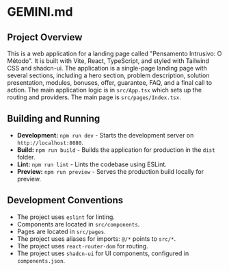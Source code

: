 # GEMINI.md

## Project Overview

This is a web application for a landing page called "Pensamento Intrusivo: O Método".
It is built with Vite, React, TypeScript, and styled with Tailwind CSS and shadcn-ui.
The application is a single-page landing page with several sections, including a hero section, problem description, solution presentation, modules, bonuses, offer, guarantee, FAQ, and a final call to action.
The main application logic is in `src/App.tsx` which sets up the routing and providers. The main page is `src/pages/Index.tsx`.

## Building and Running

- **Development:** `npm run dev` - Starts the development server on `http://localhost:8080`.
- **Build:** `npm run build` - Builds the application for production in the `dist` folder.
- **Lint:** `npm run lint` - Lints the codebase using ESLint.
- **Preview:** `npm run preview` - Serves the production build locally for preview.

## Development Conventions

- The project uses `eslint` for linting.
- Components are located in `src/components`.
- Pages are located in `src/pages`.
- The project uses aliases for imports: `@/*` points to `src/*`.
- The project uses `react-router-dom` for routing.
- The project uses `shadcn-ui` for UI components, configured in `components.json`.
